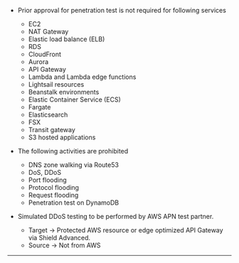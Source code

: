 
- Prior approval for penetration test is not required for following services
	- EC2
	- NAT Gateway
	- Elastic load balance (ELB)
	- RDS
	- CloudFront
	- Aurora
	- API Gateway
	- Lambda and Lambda edge functions
	- Lightsail resources
	- Beanstalk environments
	- Elastic Container Service (ECS)
	- Fargate
	- Elasticsearch
	- FSX
	- Transit gateway
	- S3 hosted applications

- The following activities are prohibited
	- DNS zone walking via Route53
	- DoS, DDoS
	- Port flooding
	- Protocol flooding
	- Request flooding
	- Penetration test on DynamoDB

- Simulated DDoS testing to be performed by AWS APN test partner.
	- Target -> Protected AWS resource or edge optimized API Gateway via Shield Advanced.
	- Source -> Not from AWS


---
